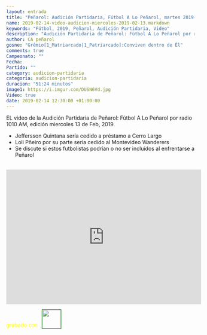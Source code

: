 ```yaml
---
layout: entrada
title: "Peñarol: Audición Partidaria, Fútbol A Lo Peñarol, martes 2019-02-13 por 1010 AM"
name: 2019-02-14-video-audicion-miercoles-2019-02-13.markdown
keywords: "Fútbol, 2019, Peñarol, Audición Partidaria, Video"
description: "Audición Partidaria de Peñarol: Fútbol A Lo Peñarol por radio 1010 AM, edición del miercoles 13 de Feb 2019"
author: CA peñarol
gosne: "Grêmio[1_Matriarcado|1_Patriarcado]:Conviven dentro de Êl"
comments: true
Campeonato: ""
Fecha:
Partido: ""
category: audicion-partidaria
categoria: audicion-partidaria
duracion: "51:24 minutos"
image1: https://i.imgur.com/DUSN6Vd.jpg
Video: true
date: 2019-02-14 12:30:00 +01:00:00
---
```

<!---
Campeonato: <span>{{ page.Campeonato }}</span><br>
Fecha: <span>{{ page.Fecha }}</span><br>
Encuentro: <span>{{ page.Partido }}</span><br>-->

EL video de la Audición Partidaria de Peñarol: Fútbol A Lo Peñarol por radio 1010 AM, edición miercoles 13 de Feb, 2019.

  - Jeffersson Quintana sería cedido a préstamo a Cerro Largo
  - Loli Pñeiro por su parte sería cedido al Montevideo Wanderers
  - Se discute si estos futbolistas podrían o no ser incluídos al enfrentarse a Peñarol

<br>

<iframe width="521" height="360" src="https://www.youtube.com/embed/UZYworUKuwE" frameborder="0" allow="accelerometer; autoplay; encrypted-media; gyroscope; picture-in-picture" allowfullscreen></iframe>

<span style="color:yellow;">grabado con</span> <a href="http://ffmpeg.org"><img src="{{ site.url }}/images/ffmpeg.png" width="50px" style="border:1px solid green;vertical-align: sub;margin-left:7px;"></a>
